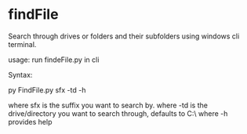 # findFile

Search through drives or folders and their subfolders using windows cli terminal.

usage: 
  run findeFile.py in cli

Syntax:

  py FindFile.py sfx -td -h
  
  where sfx is the suffix you want to search by.
  where -td is the drive/directory you want to search through, defaults to C:\\
  where -h provides help
  
